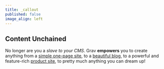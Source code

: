 ```yaml
---
title: _callout
published: false
image_align: left
---
```


## Content Unchained

No longer are you a _slave to your CMS_. Grav **empowers** you to create anything from a [simple one-page site](#), to a [beautiful blog](#), to a powerful and feature-rich [product site](#), to pretty much anything you can dream up!
